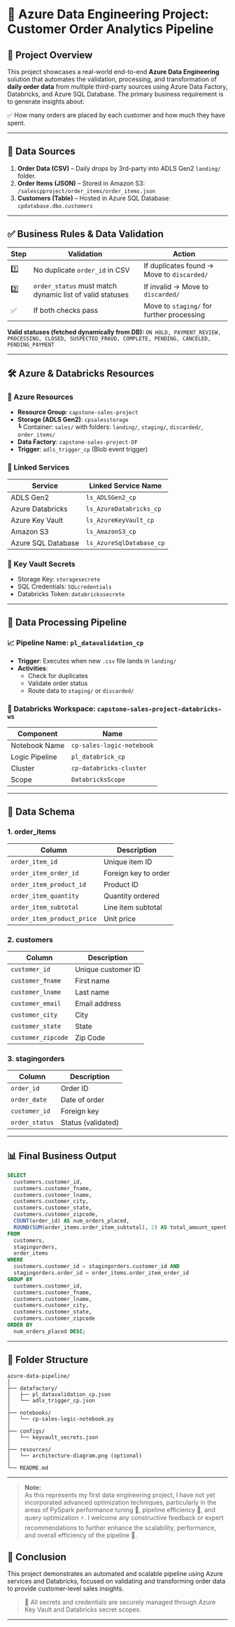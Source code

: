 
# 🚀 Azure Data Engineering Project: Customer Order Analytics Pipeline

## 📘 Project Overview

This project showcases a real-world end-to-end **Azure Data Engineering** solution that automates the validation, processing, and transformation of **daily order data** from multiple third-party sources using Azure Data Factory, Databricks, and Azure SQL Database. The primary business requirement is to generate insights about:

✅ How many orders are placed by each customer and how much they have spent.

---

## 📂 Data Sources

1. **Order Data (CSV)** – Daily drops by 3rd-party into ADLS Gen2 `landing/` folder.
2. **Order Items (JSON)** – Stored in Amazon S3: `/salescpproject/order_items/order_items.json`
3. **Customers (Table)** – Hosted in Azure SQL Database: `cpdatabase.dbo.customers`

---

## ✅ Business Rules & Data Validation

| Step | Validation | Action |
|------|------------|--------|
| 1️⃣ | No duplicate `order_id` in CSV | If duplicates found → Move to `discarded/` |
| 2️⃣ | `order_status` must match dynamic list of valid statuses | If invalid → Move to `discarded/` |
| ✅ | If both checks pass | Move to `staging/` for further processing |

**Valid statuses (fetched dynamically from DB):**
`ON HOLD, PAYMENT_REVIEW, PROCESSING, CLOSED, SUSPECTED_FRAUD, COMPLETE, PENDING, CANCELED, PENDING_PAYMENT`

---

## 🛠️ Azure & Databricks Resources

### 🔗 Azure Resources

- **Resource Group**: `capstone-sales-project`
- **Storage (ADLS Gen2)**: `cpsalesstorage`  
  ┗ Container: `sales/` with folders: `landing/`, `staging/`, `discarded/`, `order_items/`
- **Data Factory**: `capstone-sales-project-DF`
- **Trigger**: `adls_trigger_cp` (Blob event trigger)

### 🔄 Linked Services

| Service              | Linked Service Name         |
|----------------------|-----------------------------|
| ADLS Gen2            | `ls_ADLSGen2_cp`            |
| Azure Databricks     | `ls_AzureDatabricks_cp`     |
| Azure Key Vault      | `ls_AzureKeyVault_cp`       |
| Amazon S3            | `ls_AmazonS3_cp`            |
| Azure SQL Database   | `ls_AzureSqlDatabase_cp`    |

### 🔐 Key Vault Secrets

- Storage Key: `storagesecrete`
- SQL Credentials: `SQLcredentials`
- Databricks Token: `databrickssecrete`

---

## 🧠 Data Processing Pipeline

### 📈 Pipeline Name: `pl_datavalidation_cp`

- **Trigger**: Executes when new `.csv` file lands in `landing/`
- **Activities**:
  - Check for duplicates
  - Validate order status
  - Route data to `staging/` or `discarded/`

### 📒 Databricks Workspace: `capstone-sales-project-databricks-ws`

| Component                | Name                        |
|--------------------------|-----------------------------|
| Notebook Name            | `cp-sales-logic-notebook`   |
| Logic Pipeline           | `pl_databrick_cp`           |
| Cluster                  | `cp-databricks-cluster`     |
| Scope                    | `DatabricksScope`           |

---

## 🧾 Data Schema

### 1. **order_items**
| Column | Description |
|--------|-------------|
| `order_item_id` | Unique item ID |
| `order_item_order_id` | Foreign key to order |
| `order_item_product_id` | Product ID |
| `order_item_quantity` | Quantity ordered |
| `order_item_subtotal` | Line item subtotal |
| `order_item_product_price` | Unit price |

### 2. **customers**
| Column | Description |
|--------|-------------|
| `customer_id` | Unique customer ID |
| `customer_fname` | First name |
| `customer_lname` | Last name |
| `customer_email` | Email address |
| `customer_city` | City |
| `customer_state` | State |
| `customer_zipcode` | Zip Code |

### 3. **stagingorders**
| Column | Description |
|--------|-------------|
| `order_id` | Order ID |
| `order_date` | Date of order |
| `customer_id` | Foreign key |
| `order_status` | Status (validated) |

---

## 📊 Final Business Output

```sql
SELECT 
  customers.customer_id,
  customers.customer_fname,
  customers.customer_lname,
  customers.customer_city,
  customers.customer_state,
  customers.customer_zipcode,
  COUNT(order_id) AS num_orders_placed,
  ROUND(SUM(order_items.order_item_subtotal), 2) AS total_amount_spent
FROM 
  customers,
  stagingorders,
  order_items
WHERE 
  customers.customer_id = stagingorders.customer_id AND
  stagingorders.order_id = order_items.order_item_order_id
GROUP BY 
  customers.customer_id, 
  customers.customer_fname, 
  customers.customer_lname, 
  customers.customer_city, 
  customers.customer_state, 
  customers.customer_zipcode
ORDER BY 
  num_orders_placed DESC;
```

---

## 📁 Folder Structure

```
azure-data-pipeline/
│
├── datafactory/
│   ├── pl_datavalidation_cp.json
│   └── adls_trigger_cp.json
│
├── notebooks/
│   └── cp-sales-logic-notebook.py
│
├── configs/
│   └── keyvault_secrets.json
│
├── resources/
│   └── architecture-diagram.png (optional)
│
└── README.md
```

---
> **Note:**  
> As this represents my first data engineering project, I have not yet incorporated advanced optimization techniques, particularly in the areas of PySpark performance tuning 🐍, pipeline efficiency 🚀, and query optimization ⚡. I welcome any constructive feedback or expert recommendations to further enhance the scalability, performance, and overall efficiency of the pipeline 🔧.

 
## 📌 Conclusion

This project demonstrates an automated and scalable pipeline using Azure services and Databricks, focused on validating and transforming order data to provide customer-level sales insights.

> 🔐 All secrets and credentials are securely managed through Azure Key Vault and Databricks secret scopes.

---

